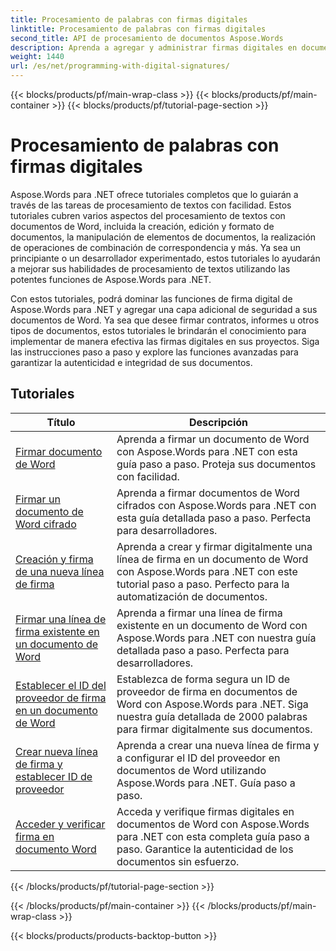 ```yaml
---
title: Procesamiento de palabras con firmas digitales
linktitle: Procesamiento de palabras con firmas digitales
second_title: API de procesamiento de documentos Aspose.Words
description: Aprenda a agregar y administrar firmas digitales en documentos de Word con Aspose.Words para .NET. Los tutoriales lo guiarán por los pasos para generar firmas digitales y agregarlas a sus documentos.
weight: 1440
url: /es/net/programming-with-digital-signatures/
---
```


{{< blocks/products/pf/main-wrap-class >}}
{{< blocks/products/pf/main-container >}}
{{< blocks/products/pf/tutorial-page-section >}}

# Procesamiento de palabras con firmas digitales

Aspose.Words para .NET ofrece tutoriales completos que lo guiarán a través de las tareas de procesamiento de textos con facilidad. Estos tutoriales cubren varios aspectos del procesamiento de textos con documentos de Word, incluida la creación, edición y formato de documentos, la manipulación de elementos de documentos, la realización de operaciones de combinación de correspondencia y más. Ya sea un principiante o un desarrollador experimentado, estos tutoriales lo ayudarán a mejorar sus habilidades de procesamiento de textos utilizando las potentes funciones de Aspose.Words para .NET.

Con estos tutoriales, podrá dominar las funciones de firma digital de Aspose.Words para .NET y agregar una capa adicional de seguridad a sus documentos de Word. Ya sea que desee firmar contratos, informes u otros tipos de documentos, estos tutoriales le brindarán el conocimiento para implementar de manera efectiva las firmas digitales en sus proyectos. Siga las instrucciones paso a paso y explore las funciones avanzadas para garantizar la autenticidad e integridad de sus documentos.

 ## Tutoriales
| Título | Descripción |
| --- | --- |
| [Firmar documento de Word](./sign-document/) | Aprenda a firmar un documento de Word con Aspose.Words para .NET con esta guía paso a paso. Proteja sus documentos con facilidad. |
| [Firmar un documento de Word cifrado](./signing-encrypted-document/) | Aprenda a firmar documentos de Word cifrados con Aspose.Words para .NET con esta guía detallada paso a paso. Perfecta para desarrolladores. |
| [Creación y firma de una nueva línea de firma](./creating-and-signing-new-signature-line/) | Aprenda a crear y firmar digitalmente una línea de firma en un documento de Word con Aspose.Words para .NET con este tutorial paso a paso. Perfecto para la automatización de documentos. |
| [Firmar una línea de firma existente en un documento de Word](./signing-existing-signature-line/) | Aprenda a firmar una línea de firma existente en un documento de Word con Aspose.Words para .NET con nuestra guía detallada paso a paso. Perfecta para desarrolladores. |
| [Establecer el ID del proveedor de firma en un documento de Word](./set-signature-provider-id/) | Establezca de forma segura un ID de proveedor de firma en documentos de Word con Aspose.Words para .NET. Siga nuestra guía detallada de 2000 palabras para firmar digitalmente sus documentos. |
| [Crear nueva línea de firma y establecer ID de proveedor](./create-new-signature-line-and-set-provider-id/) | Aprenda a crear una nueva línea de firma y a configurar el ID del proveedor en documentos de Word utilizando Aspose.Words para .NET. Guía paso a paso. |
| [Acceder y verificar firma en documento Word](./access-and-verify-signature/) | Acceda y verifique firmas digitales en documentos de Word con Aspose.Words para .NET con esta completa guía paso a paso. Garantice la autenticidad de los documentos sin esfuerzo. |
{{< /blocks/products/pf/tutorial-page-section >}}

{{< /blocks/products/pf/main-container >}}
{{< /blocks/products/pf/main-wrap-class >}}

{{< blocks/products/products-backtop-button >}}
